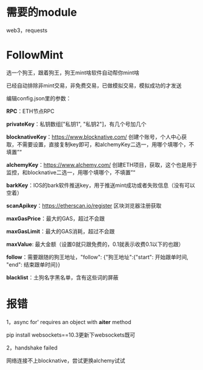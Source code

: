 # 需要的module
web3，requests


# FollowMint

选一个狗王，跟着狗王，狗王mint啥软件自动帮你mint啥

已经自动排除非mint交易，非免费交易，已做模拟交易，模拟成功的才发送


编辑config.json里的参数：

**RPC**：ETH节点RPC

**privateKey**：私钥数组["私钥1", "私钥2"]，有几个号加几个

**blocknativeKey**：https://www.blocknative.com/  创建个账号，个人中心获取，不需要设置，直接复制key即可，和alchemyKey二选一，用哪个填哪个，不填置”“

**alchemyKey**：https://www.alchemy.com/ 创建ETH项目，获取，这个也是用于监控，和blocknative二选一，用哪个填哪个，不填置”“

**barkKey**：IOS的bark软件推送key，用于推送mint成功或者失败信息（没有可以空着）

**scanApikey**：https://etherscan.io/register 区块浏览器注册获取

**maxGasPrice**：最大的GAS，超过不会跟

**maxGasLimit**：最大的GAS消耗，超过不会跟

**maxValue**: 最大金额（设置0就只跟免费的，0.1就表示收费0.1以下的也跟）

**follow**：需要跟随的狗王地址，"follow": {"狗王地址":{"start": 开始跟单时间, "end": 结束跟单时间}}

**blacklist**：土狗名字黑名单，含有这些词的屏蔽

# 报错
1，async for' requires an object with __aiter__ method

  pip install websockets==10.3更新下websockets既可

2，handshake failed

  网络连接不上blocknative，尝试更换alchemy试试


